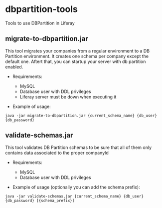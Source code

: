 # dbpartition-tools
Tools to use DBPartition in Liferay

## migrate-to-dbpartition.jar
This tool migrates your companies from a regular environment to a DB Partition environment. It creates one schema per company except the default one. Aftert that, you can startup your server with db partition enabled.

- Requirements:
  - MySQL
  - Database user with DDL privileges
  - Liferay server must be down when executing it

- Example of usage:
```
java -jar migrate-to-dbpartition.jar {current_schema_name} {db_user} {db_password}
```

## validate-schemas.jar
This tool validates DB Partition schemas to be sure that all of them only contains data associated to the proper companyId

- Requirements:
  - MySQL
  - Database user with DDL privileges

 - Example of usage (optionally you can add the schema prefix):
```
java -jar validate-schemas.jar {current_schema_name} {db_user} {db_password} [{schema_prefix}]
```


